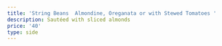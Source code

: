 ```yaml
---
title: 'String Beans  Almondine, Oreganata or with Stewed Tomatoes '
description: Sautéed with sliced almonds
price: '40'
type: side
---
```


